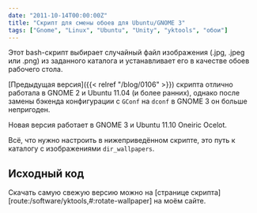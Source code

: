 ```yaml
---
date: "2011-10-14T00:00:00Z"
title: "Скрипт для смены обоев для Ubuntu/GNOME 3"
tags: ["Gnome", "Linux", "Ubuntu", "Unity", "yktools", "обои"]
---
```


Этот bash-скрипт выбирает случайный файл изображения (.jpg, .jpeg или .png) из заданного каталога и устанавливает его в качестве обоев рабочего стола.

[Предыдущая версия]({{< relref "/blog/0106" >}}) скрипта отлично работала в GNOME 2 и Ubuntu 11.04 (и более ранних), однако после замены бэкенда конфигурации с `GConf` на `dconf` в GNOME 3 он больше непригоден.

<!--more-->

Новая версия работает в GNOME 3 и Ubuntu 11.10 Oneiric Ocelot.

Всё, что нужно настроить в нижеприведённом скрипте, это путь к каталогу с изображениями `dir_wallpapers`.

## Исходный код

Скачать самую свежую версию можно на [странице скрипта][route:/software/yktools,#:rotate-wallpaper] на моём сайте.
